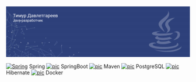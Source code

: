 ![](https://github.com/TimurDavletgareev/TimurDavletgareev/blob/main/MyHeader2.png)

<a href="https://simpleicons.org/"><img alt="Spring" title="Spring" src="https://simpleicons.org/icons/spring.svg" height="18"></a> Spring
<a href="https://simpleicons.org/"><img alt="pic" title="pic" src="https://simpleicons.org/icons/springboot.svg" height="18"></a> SpringBoot
<a href="https://simpleicons.org/"><img alt="pic" title="pic" src="https://simpleicons.org/icons/apachemaven.svg" height="18"></a> Maven
<a href="https://simpleicons.org/"><img alt="pic" title="pic" src="https://simpleicons.org/icons/postgresql.svg" height="18"></a> PostgreSQL
<a href="https://simpleicons.org/"><img alt="pic" title="pic" src="https://simpleicons.org/icons/hibernate.svg" height="18"></a> Hibernate 
<a href="https://simpleicons.org/"><img alt="pic" title="pic" src="https://simpleicons.org/icons/docker.svg" height="18"></a> Docker 


<!--
### Hi there 👋


**TimurDavletgareev/TimurDavletgareev** is a ✨ _special_ ✨ repository because its `README.md` (this file) appears on your GitHub profile.

Here are some ideas to get you started:

- 🔭 I’m currently working on ...
- 🌱 I’m currently learning ...
- 👯 I’m looking to collaborate on ...
- 🤔 I’m looking for help with ...
- 💬 Ask me about ...
- 📫 How to reach me: ...
- 😄 Pronouns: ...
- ⚡ Fun fact: ...
-->
